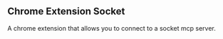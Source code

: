 ## Chrome Extension Socket

A chrome extension that allows you to connect to a socket mcp server.


